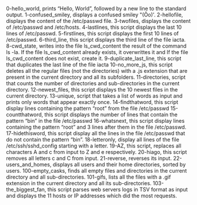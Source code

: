 0-hello_world, prints “Hello, World”, followed by a new line to the standard output.
1-confused_smiley, displays a confused smiley "(Ôo)'.
2-hellofile, displays the content of the /etc/passwd file.
3-twofiles, displays the content of /etc/passwd and /etc/hosts.
4-lastlines, this script displays the last 10 lines of /etc/passwd.
5-firstlines, this script displays the first 10 lines of /etc/passwd.
6-third_line, this script displays the third line of the file iacta.
8-cwd_state, writes into the file ls_cwd_content the result of the command ls -la. If the file ls_cwd_content already exists, it overwrittes it and If the file ls_cwd_content does not exist, create it.
9-duplicate_last_line, this script that duplicates the last line of the file iacta
10-no_more_js, this script deletes all the regular files (not the directories) with a .js extension that are present in the current directory and all its subfolders.
11-directories, script that counts the number of directories and sub-directories in the current directory.
12-newest_files, this script displays the 10 newest files in the current directory.
13-unique, script that takes a list of words as input and prints only words that appear exactly once.
14-findthatword, this script display lines containing the pattern “root” from the file /etc/passwd
15-countthatword, this script displays the number of lines that contain the pattern “bin” in the file /etc/passwd
16-whatsnext, this script display lines containing the pattern “root” and 3 lines after them in the file /etc/passwd.
17-hidethisword, this script display all the lines in the file /etc/passwd that do not contain the pattern “bin”.
18-letteronly, display all lines of the file /etc/ssh/sshd_config starting with a letter.
19-AZ, this script, replaces all characters A and c from input to Z and e respectively.
20-hiago, this script removes all letters c and C from input.
21-reverse, reverses its input.
22-users_and_homes, displays all users and their home directories, sorted by users.
100-empty_casks, finds all empty files and directories in the current directory and all sub-directories.
101-gifs,  lists all the files with a .gif extension in the current directory and all its sub-directories.
103-the_biggest_fan, this script parses web servers logs in TSV format as input and displays the 11 hosts or IP addresses which did the most requests.